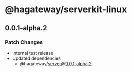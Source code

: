 # @hagateway/serverkit-linux

## 0.0.1-alpha.2

### Patch Changes

- Internal test release
- Updated dependencies
  - @hagateway/server@0.0.1-alpha.2
